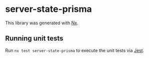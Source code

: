 # server-state-prisma

This library was generated with [Nx](https://nx.dev).

## Running unit tests

Run `nx test server-state-prisma` to execute the unit tests via [Jest](https://jestjs.io).
